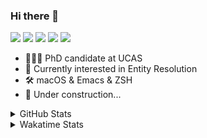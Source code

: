### Hi there 👋

[![](https://img.shields.io/badge/-Email-325180?logo=maildotru&logoColor=white&style=flat-square)](mailto:hi@wang.tianshu.me)
[![](https://img.shields.io/badge/-GitHub-black?logo=GitHub&style=flat-square)](https://github.com/tshu-w)
[![](https://img.shields.io/badge/-Telegram-26a5e4?labelColor=fafafa&logo=telegram&style=flat-square)](https://t.me/tshu_w) 
[![](https://img.shields.io/badge/-Twitter-1da1f2?logo=Twitter&logoColor=white&style=flat-square)](https://twitter.com/tshu_w)
[![](https://komarev.com/ghpvc/?username=tshu-w&color=blueviolet&style=flat-square)]()



- 🧑🏻‍🎓 PhD candidate at UCAS
- 🔭 Currently interested in Entity Resolution
- 🛠 macOS & Emacs & ZSH
- 🚧 Under construction...

<details>

<summary>GitHub Stats</summary>

![Tianshu's GitHub stats](https://github-readme-stats.vercel.app/api?username=tshu-w&show_icons=true&theme=buefy&count_private=true)
  
</details>


<details>
  <summary>Wakatime Stats</summary>

  Currently, files accessed by tramp cannot be tracked by wakatime, see https://github.com/wakatime/wakatime-mode/issues/27
  <br>
  
<!--START_SECTION:waka-->
![Code Time](http://img.shields.io/badge/Code%20Time-5%2C978%20hrs%2019%20mins-blue)

**I'm an Early 🐤** 

```text
🌞 Morning    72 commits     ████░░░░░░░░░░░░░░░░░░░░░   16.63% 
🌆 Daytime    202 commits    ███████████░░░░░░░░░░░░░░   46.65% 
🌃 Evening    152 commits    ████████░░░░░░░░░░░░░░░░░   35.1% 
🌙 Night      7 commits      ░░░░░░░░░░░░░░░░░░░░░░░░░   1.62%

```
📅 **I'm Most Productive on Tuesday** 

```text
Monday       66 commits     ███░░░░░░░░░░░░░░░░░░░░░░   15.24% 
Tuesday      157 commits    █████████░░░░░░░░░░░░░░░░   36.26% 
Wednesday    52 commits     ███░░░░░░░░░░░░░░░░░░░░░░   12.01% 
Thursday     33 commits     ██░░░░░░░░░░░░░░░░░░░░░░░   7.62% 
Friday       52 commits     ███░░░░░░░░░░░░░░░░░░░░░░   12.01% 
Saturday     51 commits     ███░░░░░░░░░░░░░░░░░░░░░░   11.78% 
Sunday       22 commits     █░░░░░░░░░░░░░░░░░░░░░░░░   5.08%

```


📊 **This Week I Spent My Time On** 

```text
💬 Programming Languages: 
sh                       14 hrs 33 mins      █████████████████████████   100.0%

🔥 Editors: 
Zsh                      14 hrs 33 mins      █████████████████████████   100.0%

🐱‍💻 Projects: 
Terminal                 4 hrs 34 mins       ███████░░░░░░░░░░░░░░░░░░   31.45% 
universal-blocker        4 hrs 12 mins       ███████░░░░░░░░░░░░░░░░░░   28.96% 
jhu-mt-hw                2 hrs 56 mins       █████░░░░░░░░░░░░░░░░░░░░   20.26% 
lightning                2 hrs 32 mins       ████░░░░░░░░░░░░░░░░░░░░░   17.45% 
Homebrew                 10 mins             ░░░░░░░░░░░░░░░░░░░░░░░░░   1.23%

💻 Operating System: 
Mac                      9 hrs 20 mins       ████████████████░░░░░░░░░   64.22% 
Linux                    5 hrs 12 mins       █████████░░░░░░░░░░░░░░░░   35.78%

```

**I Mostly Code in Python** 

```text
Python                   11 repos            ████████████░░░░░░░░░░░░░   50.0% 
HTML                     2 repos             ██░░░░░░░░░░░░░░░░░░░░░░░   9.09% 
Emacs Lisp               2 repos             ██░░░░░░░░░░░░░░░░░░░░░░░   9.09% 
JavaScript               2 repos             ██░░░░░░░░░░░░░░░░░░░░░░░   9.09% 
TeX                      2 repos             ██░░░░░░░░░░░░░░░░░░░░░░░   9.09%

```



 Last Updated on 19/09/2022 08:09:55 UTC
<!--END_SECTION:waka-->
</details>
